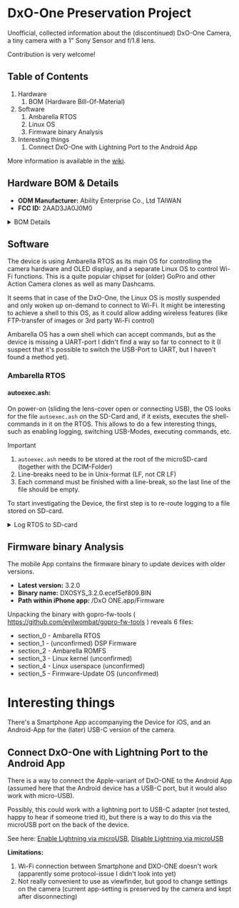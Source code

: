 # DxO-One Preservation Project
Unofficial, collected information about the (discontinued) DxO-One Camera, a tiny camera with a 1" Sony Sensor and f/1.8 lens. 

Contribution is very welcome!

## Table of Contents
1. Hardware
   1. BOM (Hardware Bill-Of-Material)
2. Software
   1. Ambarella RTOS
   2. Linux OS
   3. Firmware binary Analysis
3. Interesting things
   1. Connect DxO-One with Lightning Port to the Android App

More information is available in the [wiki](https://github.com/rickdeck/DxO-One/wiki).

## Hardware BOM & Details
- **ODM Manufacturer:** Ability Enterprise Co., Ltd TAIWAN
- **FCC ID:** 2AAD3JA0J0M0

<details>
  <summary>BOM Details</summary>

  | Role          | Supplier | Component           | Comment|
  | ------------- |:-------------:|:-------------:|:-------------:|
  | SoC | Ambarella | A9-A1-RH S1433 N93WA-D ANM1N1 A9S35 |
  | Audio | Analog Devices | ADAU1382 BCPZ | Audio Stereo codec (for Microphone input) |
  | NAND storage | SPANSION | ML04G200BH100 |
  | DRAM | SAMSUNG | K4P8G304E0-AGC2 |
  | Gyroscope | Invensense | MPU6500 |
  | Accelerometer | ST | ITG1020 |
  | Battery | Unknown | 17360 750mAh 3.7V (with soldered cables) |
  | Wi-Fi | Broadcom | Azurewave BCM43340(?) abgn+BT+FM+NFC |
  | Wi-Fi Power Aplifier? | Novatek | NT11004 1416-BG HOA7800| Located on Wi-Fi board|
</details>

## Software

The device is using Ambarella RTOS as its main OS for controlling the camera hardware and OLED display, and a separate Linux OS to control Wi-Fi functions.
This is a quite popular chipset for (older) GoPro and other Action Camera clones as well as many Dashcams.

It seems that in case of the DxO-One, the Linux OS is mostly suspended and only woken up on-demand to connect to Wi-Fi. It might be interesting to achieve a shell to this OS, as it could allow adding wireless features (like FTP-transfer of images or 3rd party Wi-Fi control)

Ambarella OS has a own shell which can accept commands, but as the device is missing a UART-port I didn't find a way so far to connect to it (I suspect that it's possible to switch the USB-Port to UART, but I haven't found a method yet).


### Ambarella RTOS
#### autoexec.ash:
On power-on (sliding the lens-cover open or connecting USB), the OS looks for the file `autoexec.ash` on the SD-Card and, if it exists, executes the shell-commands in it on the RTOS.
This allows to do a few interesting things, such as enabling logging, switching USB-Modes, executing commands, etc.

> [!IMPORTANT]
> 1. `autoexec.ash` needs to be stored at the root of the microSD-card (together with the DCIM-Folder)
> 2. Line-breaks need to be in Unix-format (LF, not CR LF)
> 3. Each command must be finished with a line-break, so the last line of the file should be empty.

To start investigating the Device, the first step is to re-route logging to a file stored on SD-card.

<details>
  <summary>Log RTOS to SD-card</summary>

   Download here: [Log-to-SD]( https://github.com/rickdeck/DxO-One/tree/main/Autoexec%20Scripts/Log-to-SD )
  ```
  t dxo console 8
  (empty)
  ```
  When this file is saved on the root of the SD-card, on next power-on of the camera it will log its operation to the file console_debug.txt in the root of the microSD

</details>

## Firmware binary Analysis
The mobile App contains the firmware binary to update devices with older versions.

- **Latest version:** 3.2.0
- **Binary name:** DXOSYS_3.2.0.ecef5ef809.BIN
- **Path within iPhone app:** /DxO ONE.app/Firmware

Unpacking the binary with gopro-fw-tools ( https://github.com/evilwombat/gopro-fw-tools ) reveals 6 files:
- section_0 - Ambarella RTOS
- section_1 - (unconfirmed) DSP Firmware
- section_2 - Ambarella ROMFS
- section_3 - Linux kernel (unconfirmed)
- section_4 - Linux userspace (unconfirmed)
- section_5 - Firmware-Update OS (unconfirmed)

# Interesting things
There's a Smartphone App accompanying the Device for iOS, and an Android-App for the (later) USB-C version of the camera.

## Connect DxO-One with Lightning Port to the Android App
There is a way to connect the Apple-variant of DxO-ONE to the Android App (assumed here that the Android device has a USB-C port, but it would also work with micro-USB).

Possibly, this could work with a lightning port to USB-C adapter (not tested, happy to hear if someone tried it), but there is a way to do this via the microUSB port on the back of the device.

See here: [Enable Lightning via microUSB]( https://github.com/rickdeck/DxO-One/blob/main/Autoexec%20Scripts/AndroidApp-Enable), [Disable Lightning via microUSB]( https://github.com/rickdeck/DxO-One/blob/main/Autoexec%20Scripts/AndroidApp-Disable )

**Limitations:**
1. Wi-Fi connection between Smartphone and DXO-ONE doesn't work (apparently some protocol-issue I didn't look into yet)
2. Not really convenient to use as viewfinder, but good to change settings on the camera (current app-setting is preserved by the camera and kept after disconnecting)
